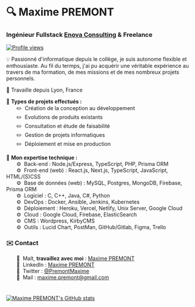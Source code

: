 # 🔍 Maxime PREMONT
### Ingénieur Fullstack [Enova Consulting](https://enova-consulting.ch) & Freelance

[![Profile views](https://komarev.com/ghpvc/?username=MaximePremont&color=3643b5&style=flat)](https://github.com/MaximePremont)

💡 Passionné d'informatique depuis le collège, je suis autonome flexible et enthousiaste. Au fil du termps, j'ai pu acquérir une véritable expérience au travers de ma formation, de mes missions et de mes nombreux projets personnels.

📍 Travaille depuis Lyon, France

📄 **Types de projets effectués :**  
&nbsp;&nbsp;&nbsp;&nbsp;&nbsp;&nbsp; ✏️&nbsp; Création de la conception au développement  
&nbsp;&nbsp;&nbsp;&nbsp;&nbsp;&nbsp; ✏️&nbsp; Evolutions de produits existants  
&nbsp;&nbsp;&nbsp;&nbsp;&nbsp;&nbsp; ✏️&nbsp; Consultation et étude de faisabilité  
&nbsp;&nbsp;&nbsp;&nbsp;&nbsp;&nbsp; ✏️&nbsp; Gestion de projets informatiques  
&nbsp;&nbsp;&nbsp;&nbsp;&nbsp;&nbsp; ✏️&nbsp; Déploiement et mise en production

💾 **Mon expertise technique :**  
&nbsp;&nbsp;&nbsp;&nbsp;&nbsp;&nbsp; ⚙️&nbsp; Back-end : Node.js/Express, TypeScript, PHP, Prisma ORM  
&nbsp;&nbsp;&nbsp;&nbsp;&nbsp;&nbsp; ⚙️&nbsp; Front-end (web) : React.js, Next.js, TypeScript, JavaScript, HTML/(S)CSS  
&nbsp;&nbsp;&nbsp;&nbsp;&nbsp;&nbsp; ⚙️&nbsp; Base de données (web) : MySQL, Postgres, MongoDB, Firebase, Prisma ORM  
&nbsp;&nbsp;&nbsp;&nbsp;&nbsp;&nbsp; ⚙️&nbsp; Logiciel : C, C++, Java, C#, Python  
&nbsp;&nbsp;&nbsp;&nbsp;&nbsp;&nbsp; ⚙️&nbsp; DevOps : Docker, Ansible, Jenkins, Kubernetes  
&nbsp;&nbsp;&nbsp;&nbsp;&nbsp;&nbsp; ⚙️&nbsp; Déploiement : Heroku, Vercel, Netlify, Unix Server, Google Cloud  
&nbsp;&nbsp;&nbsp;&nbsp;&nbsp;&nbsp; ⚙️&nbsp; Cloud : Google Cloud, Firebase, ElasticSearch  
&nbsp;&nbsp;&nbsp;&nbsp;&nbsp;&nbsp; ⚙️&nbsp; CMS : Wordpress, KirbyCMS  
&nbsp;&nbsp;&nbsp;&nbsp;&nbsp;&nbsp; ⚙️&nbsp; Outils : Lucid Chart, PostMan, GitHub/Gitlab, Figma, Trello
### ✉️ Contact
&nbsp;&nbsp;&nbsp;&nbsp;&nbsp;&nbsp; 🧩&nbsp; Malt, **travaillez avec moi** : [Maxime PREMONT](https://www.malt.fr/profile/maximepremont)  
&nbsp;&nbsp;&nbsp;&nbsp;&nbsp;&nbsp; 📌&nbsp; LinkedIn : [Maxime PREMONT](https://www.linkedin.com/in/maximepremont)  
&nbsp;&nbsp;&nbsp;&nbsp;&nbsp;&nbsp; 📌&nbsp; Twitter : [@PremontMaxime](https://twitter.com/PremontMaxime)  
&nbsp;&nbsp;&nbsp;&nbsp;&nbsp;&nbsp; 📌&nbsp; Mail : [maxime.premont@gmail.com](mailto:maxime.premont@gmail.com)
#

[![Maxime PREMONT's GitHub stats](https://github-readme-stats-alpha-wheat-16.vercel.app/api?username=MaximePremont&count_private=true&show_icons=true&include_all_commits=true&theme=transparent&cache_seconds=14400&locale=fr)](https://github.com/MaximePremont)